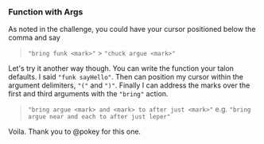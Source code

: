 ### Function with Args

As noted in the challenge, you could have your cursor positioned below the comma and say

> `"bring funk <mark>"` > `"chuck argue <mark>"`

Let's try it another way though. You can write the function your talon defaults. I said `"funk sayHello"`. Then can position my cursor within the argument delimiters, `"("` and `")"`. Finally I can address the marks over the first and third arguments with the `"bring"` action.

> `"bring argue <mark> and <mark> to after just <mark>"`
> e.g. `"bring argue near and each to after just leper"`

Voila. Thank you to @pokey for this one.
